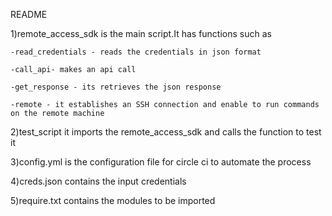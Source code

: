 README 


1)remote_access_sdk is the main script.It has functions such as

	-read_credentials - reads the credentials in json format

	-call_api- makes an api call 

	-get_response - its retrieves the json response
	
	-remote - it establishes an SSH connection and enable to run commands on the remote machine 

2)test_script it imports the remote_access_sdk and calls the function to test it

3)config.yml is the configuration file for circle ci to automate the process

4)creds.json contains the input credentials

5)require.txt contains the modules to be imported
